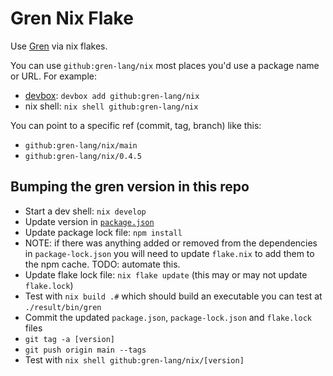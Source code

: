# Gren Nix Flake

Use [Gren](https://gren-lang.org/) via nix flakes.

You can use `github:gren-lang/nix` most places you'd use a package name or URL.
For example:

* [devbox](https://www.jetify.com/devbox): `devbox add github:gren-lang/nix`
* nix shell: `nix shell github:gren-lang/nix`

You can point to a specific ref (commit, tag, branch) like this:

* `github:gren-lang/nix/main`
* `github:gren-lang/nix/0.4.5`

## Bumping the gren version in this repo

* Start a dev shell: `nix develop`
* Update version in [`package.json`](/package.json)
* Update package lock file: `npm install`
* NOTE: if there was anything added or removed from the dependencies in `package-lock.json` you will need to update `flake.nix` to add them to the npm cache. TODO: automate this.
* Update flake lock file: `nix flake update` (this may or may not update `flake.lock`)
* Test with `nix build .#` which should build an executable you can test at `./result/bin/gren`
* Commit the updated `package.json`, `package-lock.json` and `flake.lock` files
* `git tag -a [version]`
* `git push origin main --tags`
* Test with `nix shell github:gren-lang/nix/[version]`
